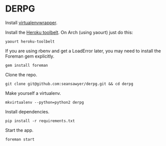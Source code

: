 # DERPG #

Install [virtualenvwrapper](http://virtualenvwrapper.readthedocs.org/en/latest/install.html).

Install the [Heroku toolbelt](https://toolbelt.heroku.com/).
On Arch (using yaourt) just do this:

    yaourt heroku-toolbelt

If you are using rbenv and get a LoadError later, you may need to
install the Foreman gem explicitly.

    gem install foreman

Clone the repo.

    git clone git@github.com:seansawyer/derpg.git && cd derpg

Make yourself a virtualenv.

    mkvirtualenv --python=python2 derpg

Install dependencies.

    pip install -r requirements.txt

Start the app.

    foreman start
